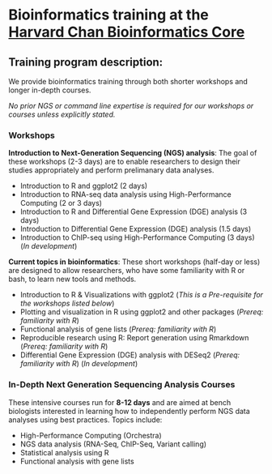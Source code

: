 # Bioinformatics training at the [Harvard Chan Bioinformatics Core](http://bioinformatics.sph.harvard.edu/)

## Training program description:

We provide bioinformatics training through both shorter workshops and longer in-depth courses. 

*No prior NGS or command line expertise is required for our workshops or courses unless explicitly stated.*

### Workshops

**Introduction to Next-Generation Sequencing (NGS) analysis**: The goal of these workshops (2-3 days) are to enable researchers to design their studies appropriately and perform prelimanary data analyses.

  * Introduction to R and ggplot2 (2 days)
  * Introduction to RNA-seq data analysis using High-Performance Computing (2 or 3 days)
  * Introduction to R and Differential Gene Expression (DGE) analysis (3 days)
  * Introduction to Differential Gene Expression (DGE) analysis (1.5 days)
  * Introduction to ChIP-seq using High-Performance Computing (3 days) (*In development*)

**Current topics in bioinformatics**: These short workshops (half-day or less) are designed to allow researchers, who have some familiarity with R or bash, to learn new tools and methods. 

  * Introduction to R & Visualizations with ggplot2 (*This is a Pre-requisite for the workshops listed below*)
  * Plotting and visualization in R using ggplot2 and other packages (*Prereq: familiarity with R*)
  * Functional analysis of gene lists (*Prereq: familiarity with R*)
  * Reproducible research using R: Report generation using Rmarkdown (*Prereq: familiarity with R*)
  * Differential Gene Expression (DGE) analysis with DESeq2 (*Prereq: familiarity with R*) (*In development*)

### In-Depth Next Generation Sequencing Analysis Courses

These intensive courses run for **8-12 days** and are aimed at bench biologists interested in learning how to independently perform NGS data analyses using best practices. Topics include:

  * High-Performance Computing (Orchestra)
  * NGS data analysis (RNA-Seq, ChIP-Seq, Variant calling)
  * Statistical analysis using R
  * Functional analysis with gene lists



